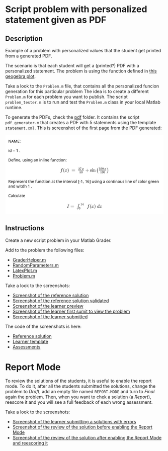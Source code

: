 # Script problem with personalized statement given as PDF

## Description

Example of a problem with personalized values that the student get printed from a generated PDF.

The scenario is that each student will get a (printed?) PDF with a personalized statement. The problem is using the function defined in [this geogebra plot](https://www.geogebra.org/classic/gukr4ecy).

Take a look to the `Problem.m` file, that contains all the personalized funcion generation for this particular problem The idea is to create a different `Problem.m` for each problem you want to publish. The script `problem_tester.m` is to run and test the `Problem.m` class in your local Matlab runtime.

To generate the PDFs, check the [pdf](./pdf/) folder. It contains the script `pdf_generator.m` that creates a PDF with 5 statements using the template `statement.xml`. This is screenshot of the first page from the PDF generated:

![screenshot of the PDF](./screenshots/screenshot_pdf.jpg)

## Instructions

Create a new script problem in your Matlab Grader.

Add to the problem the following files:

* [GraderHelper.m](../../code/grader-helper/GraderHelper.m)
* [RandomParameters.m](../../code/random-parameters/RandomParameters.m)
* [LatexPlot.m](../../code/latex-plot/LatexPlot.m)
* [Problem.m](./Problem.m)

Take a look to the screenshots:

* [Screenshot of the reference solution](./screenshots/screenshot_reference.png)
* [Screenshot of the reference solution validated](./screenshots/screenshot_reference_validated.png)
* [Screenshot of the learner preview](./screenshots/screenshot_learner.png)
* [Screenshot of the learner first sumit to view the problem](./screenshots/screenshot_learner_with_id.png)
* [Screenshot of the learner submitted](./screenshots/screenshot_learner_submitted.png)

The code of the screenshots is here:

* [Reference solution](./reference.m)
* [Learner template](./learner.m)
* [Assessments](./assessments.m)

# Report Mode

To review the solutions of the students, it is useful to enable the report mode. To do it, after all the students submitted the solutions, change the problem to *Draft*, add an empty file named `REPORT.MODE` and turn to *Final* again the problem. Then, when you want to chek a solution (a *Report*), reescore it and you will see a full feedback of each wrong assessment.

Take a look to the screenshots:

* [Screenshot of the learner submitting a solutions with errors](./screenshots/screenshot_learner_submitted_before_report_mode.png)
* [Screenshot of the review of the solution before enabling the Report Mode](./screenshots/screenshot_learner_report_before_report_mode.png)
* [Screenshot of the review of the solution after enabling the Report Mode and reescoring it](./screenshots/screenshot_learner_report_after_report_mode.png)